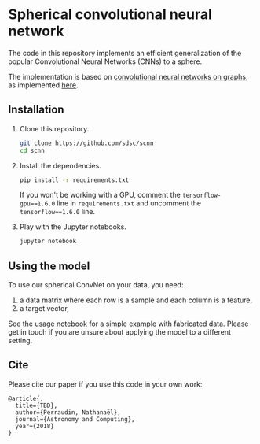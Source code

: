 # Spherical convolutional neural network

The code in this repository implements an efficient generalization of the
popular Convolutional Neural Networks (CNNs) to a sphere.

The implementation is based on [convolutional neural networks on
graphs][gcnn_paper], as implemented [here][gcnn_code].

[gcnn_paper]: https://arxiv.org/abs/1606.09375
[gcnn_code]: https://github.com/mdeff/cnn_graph/

## Installation

1. Clone this repository.
   ```sh
   git clone https://github.com/sdsc/scnn
   cd scnn
   ```

2. Install the dependencies.
   ```sh
   pip install -r requirements.txt
   ```
   If you won't be working with a GPU, comment the `tensorflow-gpu==1.6.0` line
   in `requirements.txt` and uncomment the `tensorflow==1.6.0` line.

3. Play with the Jupyter notebooks.
   ```sh
   jupyter notebook
   ```


## Using the model

To use our spherical ConvNet on your data, you need:

1. a data matrix where each row is a sample and each column is a feature,
2. a target vector,

See the [usage notebook][usage] for a simple example with fabricated data.
Please get in touch if you are unsure about applying the model to a different
setting.

[usage]: https://github.com/SwissDataScienceCenter/scnn/blob/master/demo.ipynb

## Cite

Please cite our paper if you use this code in your own work:
```
@article{,
  title={TBD},
  author={Perraudin, Nathanaël},
  journal={Astronomy and Computing},
  year={2018}
}
```

